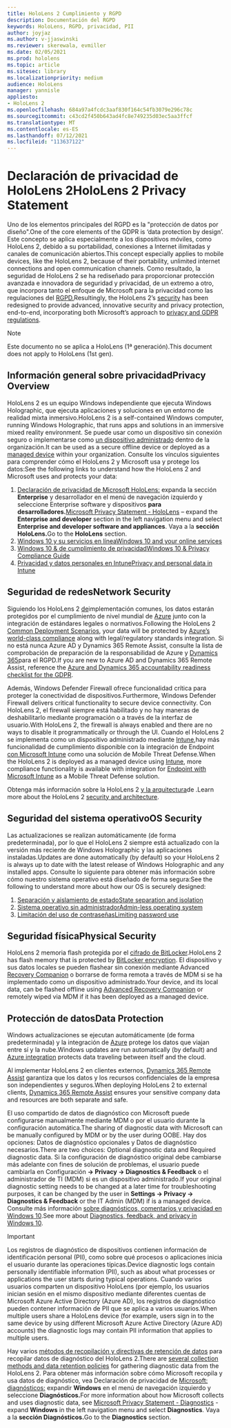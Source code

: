 ```yaml
---
title: HoloLens 2 Cumplimiento y RGPD
description: Documentación del RGPD
keywords: HoloLens, RGPD, privacidad, PII
author: joyjaz
ms.author: v-jjaswinski
ms.reviewer: skerewala, evmiller
ms.date: 02/05/2021
ms.prod: hololens
ms.topic: article
ms.sitesec: library
ms.localizationpriority: medium
audience: HoloLens
manager: yannisle
appliesto:
- HoloLens 2
ms.openlocfilehash: 684a97a4fcdc3aaf830f164c54fb3079e296c78c
ms.sourcegitcommit: c43cd2f450b643ad4fc8e749235d03ec5aa3ffcf
ms.translationtype: MT
ms.contentlocale: es-ES
ms.lasthandoff: 07/12/2021
ms.locfileid: "113637122"
---
```

# <a name="hololens-2-privacy-statement"></a><span data-ttu-id="aaadf-104">Declaración de privacidad de HoloLens 2</span><span class="sxs-lookup"><span data-stu-id="aaadf-104">HoloLens 2 Privacy Statement</span></span>

<span data-ttu-id="aaadf-105">Uno de los elementos principales del RGPD es la "protección de datos por diseño".</span><span class="sxs-lookup"><span data-stu-id="aaadf-105">One of the core elements of the GDPR is ‘data protection by design’.</span></span> <span data-ttu-id="aaadf-106">Este concepto se aplica especialmente a los dispositivos móviles, como HoloLens 2, debido a su portabilidad, conexiones a Internet ilimitadas y canales de comunicación abiertos.</span><span class="sxs-lookup"><span data-stu-id="aaadf-106">This concept especially applies to mobile devices, like the HoloLens 2, because of their portability, unlimited internet connections and open communication channels.</span></span> <span data-ttu-id="aaadf-107">Como resultado, la seguridad de [](/hololens/security-architecture) HoloLens 2 se ha rediseñado para proporcionar protección avanzada e innovadora de seguridad y privacidad, de un extremo a otro, que incorpora tanto el enfoque de Microsoft para la privacidad como las regulaciones del [RGPD.](https://privacy.microsoft.com/)</span><span class="sxs-lookup"><span data-stu-id="aaadf-107">Resultingly, the HoloLens 2’s [security](/hololens/security-architecture) has been redesigned to provide advanced, innovative security and privacy protection, end-to-end, incorporating both Microsoft’s approach to [privacy and GDPR regulations](https://privacy.microsoft.com/).</span></span>

 >[!NOTE]
> <span data-ttu-id="aaadf-108">Este documento no se aplica a HoloLens (1ª generación).</span><span class="sxs-lookup"><span data-stu-id="aaadf-108">This document does not apply to HoloLens (1st gen).</span></span>

## <a name="privacy-overview"></a><span data-ttu-id="aaadf-109">Información general sobre privacidad</span><span class="sxs-lookup"><span data-stu-id="aaadf-109">Privacy Overview</span></span>

<span data-ttu-id="aaadf-110">HoloLens 2 es un equipo Windows independiente que ejecuta Windows Holographic, que ejecuta aplicaciones y soluciones en un entorno de realidad mixta inmersivo.</span><span class="sxs-lookup"><span data-stu-id="aaadf-110">HoloLens 2 is a self-contained Windows computer, running Windows Holographic, that runs apps and solutions in an immersive mixed reality environment.</span></span> <span data-ttu-id="aaadf-111">Se puede usar como un dispositivo sin conexión seguro o implementarse como [un dispositivo administrado](/mem/intune/fundamentals/windows-holographic-for-business) dentro de la organización.</span><span class="sxs-lookup"><span data-stu-id="aaadf-111">It can be used as a secure offline device or deployed as a [managed device](/mem/intune/fundamentals/windows-holographic-for-business) within your organization.</span></span> <span data-ttu-id="aaadf-112">Consulte los vínculos siguientes para comprender cómo el HoloLens 2 y Microsoft usa y protege los datos:</span><span class="sxs-lookup"><span data-stu-id="aaadf-112">See the following links to understand how the HoloLens 2 and Microsoft uses and protects your data:</span></span>

1. <span data-ttu-id="aaadf-113">[Declaración de privacidad de Microsoft HoloLens:](https://privacy.microsoft.com/privacystatement) expanda la sección **Enterprise** y desarrollador en el menú de navegación izquierdo y seleccione Enterprise software y dispositivos **para desarrolladores.**</span><span class="sxs-lookup"><span data-stu-id="aaadf-113">[Microsoft Privacy Statement - HoloLens](https://privacy.microsoft.com/privacystatement) – expand the **Enterprise and developer** section in the left navigation menu and select **Enterprise and developer software and appliances**.</span></span> <span data-ttu-id="aaadf-114">Vaya a la **sección HoloLens.**</span><span class="sxs-lookup"><span data-stu-id="aaadf-114">Go to the **HoloLens** section.</span></span>
2. [<span data-ttu-id="aaadf-115">Windows 10 y su servicios en línea</span><span class="sxs-lookup"><span data-stu-id="aaadf-115">Windows 10 and your online services</span></span>](https://privacy.microsoft.com/windows10privacy)
3. [<span data-ttu-id="aaadf-116">Windows 10 & de cumplimiento de privacidad</span><span class="sxs-lookup"><span data-stu-id="aaadf-116">Windows 10 & Privacy Compliance Guide</span></span>](/windows/privacy/windows-10-and-privacy-compliance)
4. [<span data-ttu-id="aaadf-117">Privacidad y datos personales en Intune</span><span class="sxs-lookup"><span data-stu-id="aaadf-117">Privacy and personal data in Intune</span></span>](/mem/intune/protect/privacy-personal-data)

## <a name="network-security"></a><span data-ttu-id="aaadf-118">Seguridad de redes</span><span class="sxs-lookup"><span data-stu-id="aaadf-118">Network Security</span></span>
<span data-ttu-id="aaadf-119">Siguiendo los HoloLens 2 [de](/hololens/common-scenarios)implementación comunes, los datos estarán protegidos por el cumplimiento de nivel mundial de [Azure](/azure/compliance/) junto con la integración de estándares legales o normativos.</span><span class="sxs-lookup"><span data-stu-id="aaadf-119">Following the HoloLens 2 [Common Deployment Scenarios](/hololens/common-scenarios), your data will be protected by [Azure’s world-class compliance](/azure/compliance/) along with legal/regulatory standards integration.</span></span> <span data-ttu-id="aaadf-120">Si no está nunca Azure AD y Dynamics 365 Remote Assist, consulte la lista de comprobación de preparación de la responsabilidad de Azure y [Dynamics 365](/compliance/regulatory/gdpr-arc-azure-dynamics)para el RGPD.</span><span class="sxs-lookup"><span data-stu-id="aaadf-120">If you are new to Azure AD and Dynamics 365 Remote Assist, reference the [Azure and Dynamics 365 accountability readiness checklist for the GDPR](/compliance/regulatory/gdpr-arc-azure-dynamics).</span></span>

<span data-ttu-id="aaadf-121">Además, Windows Defender Firewall ofrece funcionalidad crítica para proteger la conectividad de dispositivos.</span><span class="sxs-lookup"><span data-stu-id="aaadf-121">Furthermore, Windows Defender Firewall delivers critical functionality to secure device connectivity.</span></span> <span data-ttu-id="aaadf-122">Con HoloLens 2, el firewall siempre está habilitado y no hay maneras de deshabilitarlo mediante programación o a través de la interfaz de usuario.</span><span class="sxs-lookup"><span data-stu-id="aaadf-122">With HoloLens 2, the firewall is always enabled and there are no ways to disable it programmatically or through the UI.</span></span> <span data-ttu-id="aaadf-123">Cuando el HoloLens 2 se implementa como un dispositivo administrado mediante [Intune,](/mem/intune/protect/device-compliance-get-started)hay más funcionalidad de cumplimiento disponible con la integración de Endpoint [con Microsoft Intune](/mem/intune/protect/advanced-threat-protection) como una solución de Mobile Threat Defense.</span><span class="sxs-lookup"><span data-stu-id="aaadf-123">When the HoloLens 2 is deployed as a managed device using [Intune](/mem/intune/protect/device-compliance-get-started), more compliance functionality is available with integration for [Endpoint with Microsoft Intune](/mem/intune/protect/advanced-threat-protection) as a Mobile Threat Defense solution.</span></span>

<span data-ttu-id="aaadf-124">Obtenga más información sobre la HoloLens 2 [y la arquitectura](/hololens/security-architecture)de .</span><span class="sxs-lookup"><span data-stu-id="aaadf-124">Learn more about the HoloLens 2 [security and architecture](/hololens/security-architecture).</span></span>

## <a name="os-security"></a><span data-ttu-id="aaadf-125">Seguridad del sistema operativo</span><span class="sxs-lookup"><span data-stu-id="aaadf-125">OS Security</span></span>
<span data-ttu-id="aaadf-126">Las actualizaciones se realizan automáticamente (de forma predeterminada), por lo que el HoloLens 2 siempre está actualizado con la versión más reciente de Windows Holographic y las aplicaciones instaladas.</span><span class="sxs-lookup"><span data-stu-id="aaadf-126">Updates are done automatically (by default) so your HoloLens 2 is always up to date with the latest release of Windows Holographic and any installed apps.</span></span> <span data-ttu-id="aaadf-127">Consulte lo siguiente para obtener más información sobre cómo nuestro sistema operativo está diseñado de forma segura:</span><span class="sxs-lookup"><span data-stu-id="aaadf-127">See the following to understand more about how our OS is securely designed:</span></span>

1. [<span data-ttu-id="aaadf-128">Separación y aislamiento de estado</span><span class="sxs-lookup"><span data-stu-id="aaadf-128">State separation and isolation</span></span>](/hololens/security-state-separation-isolation)
1. [<span data-ttu-id="aaadf-129">Sistema operativo sin administrador</span><span class="sxs-lookup"><span data-stu-id="aaadf-129">Admin-less operating system</span></span>](/hololens/security-adminless-os)
1. [<span data-ttu-id="aaadf-130">Limitación del uso de contraseñas</span><span class="sxs-lookup"><span data-stu-id="aaadf-130">Limiting password use</span></span>](/hololens/security-limiting-password-use)

## <a name="physical-security"></a><span data-ttu-id="aaadf-131">Seguridad física</span><span class="sxs-lookup"><span data-stu-id="aaadf-131">Physical Security</span></span>
<span data-ttu-id="aaadf-132">HoloLens 2 memoria flash protegida por el [cifrado de BitLocker](/hololens/security-encryption-data-protection).</span><span class="sxs-lookup"><span data-stu-id="aaadf-132">HoloLens 2 has flash memory that is protected by [BitLocker encryption](/hololens/security-encryption-data-protection).</span></span> <span data-ttu-id="aaadf-133">El dispositivo y sus datos locales se pueden flashear sin conexión mediante Advanced [Recovery Companion](https://www.microsoft.com/p/advanced-recovery-companion/9p74z35sfrs8#activetab=pivot:overviewtab) o borrarse de forma remota a través de MDM si se ha implementado como un dispositivo administrado.</span><span class="sxs-lookup"><span data-stu-id="aaadf-133">Your device, and its local data, can be flashed offline using [Advanced Recovery Companion](https://www.microsoft.com/p/advanced-recovery-companion/9p74z35sfrs8#activetab=pivot:overviewtab) or remotely wiped via MDM if it has been deployed as a managed device.</span></span>

## <a name="data-protection"></a><span data-ttu-id="aaadf-134">Protección de datos</span><span class="sxs-lookup"><span data-stu-id="aaadf-134">Data Protection</span></span>
<span data-ttu-id="aaadf-135">Windows actualizaciones se ejecutan automáticamente (de forma predeterminada) y la integración de [Azure](/hololens/security-encryption-data-protection#Azure-integration) protege los datos que viajan entre sí y la nube.</span><span class="sxs-lookup"><span data-stu-id="aaadf-135">Windows updates are run automatically (by default) and [Azure integration](/hololens/security-encryption-data-protection#Azure-integration) protects data traveling between itself and the cloud.</span></span>

<span data-ttu-id="aaadf-136">Al implementar HoloLens 2 en clientes externos, [Dynamics 365 Remote Assist](/hololens/hololens2-deployment-guide) garantiza que los datos y los recursos confidenciales de la empresa son independientes y seguros.</span><span class="sxs-lookup"><span data-stu-id="aaadf-136">When deploying HoloLens 2 to external clients, [Dynamics 365 Remote Assist](/hololens/hololens2-deployment-guide) ensures your sensitive company data and resources are both separate and safe.</span></span>

<span data-ttu-id="aaadf-137">El uso compartido de datos de diagnóstico con Microsoft puede configurarse manualmente mediante MDM o por el usuario durante la configuración automática.</span><span class="sxs-lookup"><span data-stu-id="aaadf-137">The sharing of diagnostic data with Microsoft can be manually configured by MDM or by the user during OOBE.</span></span> <span data-ttu-id="aaadf-138">Hay dos opciones: Datos de diagnóstico opcionales y Datos de diagnóstico necesarios.</span><span class="sxs-lookup"><span data-stu-id="aaadf-138">There are two choices: Optional diagnostic data and Required diagnostic data.</span></span> <span data-ttu-id="aaadf-139">Si la configuración de diagnóstico original debe cambiarse más adelante con fines de solución de problemas, el usuario puede cambiarla en Configuración **-> Privacy -> Diagnostics & Feedback** o el administrador de TI (MDM) si es un dispositivo administrado.</span><span class="sxs-lookup"><span data-stu-id="aaadf-139">If your original diagnostic setting needs to be changed at a later time for troubleshooting purposes, it can be changed by the user in **Settings -> Privacy -> Diagnostics & Feedback** or the IT Admin (MDM) if is a managed device.</span></span> <span data-ttu-id="aaadf-140">Consulte más información [sobre diagnósticos, comentarios y privacidad en Windows 10](https://support.microsoft.com/windows/diagnostics-feedback-and-privacy-in-windows-10-28808a2b-a31b-dd73-dcd3-4559a5199319).</span><span class="sxs-lookup"><span data-stu-id="aaadf-140">See more about [Diagnostics, feedback, and privacy in Windows 10](https://support.microsoft.com/windows/diagnostics-feedback-and-privacy-in-windows-10-28808a2b-a31b-dd73-dcd3-4559a5199319).</span></span>

> [!Important]
> <span data-ttu-id="aaadf-141">Los registros de diagnóstico de dispositivos contienen información de identificación personal (PII), como sobre qué procesos o aplicaciones inicia el usuario durante las operaciones típicas.</span><span class="sxs-lookup"><span data-stu-id="aaadf-141">Device diagnostic logs contain personally identifiable information (PII), such as about what processes or applications the user starts during typical operations.</span></span> <span data-ttu-id="aaadf-142">Cuando varios usuarios comparten un dispositivo HoloLens (por ejemplo, los usuarios inician sesión en el mismo dispositivo mediante diferentes cuentas de Microsoft Azure Active Directory (Azure AD), los registros de diagnóstico pueden contener información de PII que se aplica a varios usuarios.</span><span class="sxs-lookup"><span data-stu-id="aaadf-142">When multiple users share a HoloLens device (for example, users sign in to the same device by using different Microsoft Azure Active Directory (Azure AD) accounts) the diagnostic logs may contain PII information that applies to multiple users.</span></span>

<span data-ttu-id="aaadf-143">Hay varios [métodos de recopilación y directivas de retención de datos](/hololens/hololens-diagnostic-logs) para recopilar datos de diagnóstico del HoloLens 2.</span><span class="sxs-lookup"><span data-stu-id="aaadf-143">There are [several collection methods and data retention policies](/hololens/hololens-diagnostic-logs) for gathering diagnostic data from the HoloLens 2.</span></span>  <span data-ttu-id="aaadf-144">Para obtener más información sobre cómo Microsoft recopila y usa datos de diagnóstico, vea Declaración de privacidad de [Microsoft: diagnósticos:](https://privacy.microsoft.com/privacystatement) expandir **Windows** en el menú de navegación izquierdo y seleccione **Diagnósticos.**</span><span class="sxs-lookup"><span data-stu-id="aaadf-144">For more information about how Microsoft collects and uses diagnostic data, see [Microsoft Privacy Statement - Diagnostics](https://privacy.microsoft.com/privacystatement) - expand **Windows** in the left navigation menu and select **Diagnostics**.</span></span> <span data-ttu-id="aaadf-145">Vaya a la **sección Diagnósticos.**</span><span class="sxs-lookup"><span data-stu-id="aaadf-145">Go to the **Diagnostics** section.</span></span>
